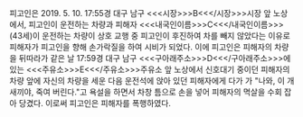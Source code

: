 피고인은 2019. 5. 10. 17:55경 대구 남구 <<<시장>>>B<<</시장>>>시장 앞 노상에서, 피고인이 운전하는 차량과 피해자 <<<내국인이름>>>C<<</내국인이름>>>(43세)이 운전하는 차량이 상호 교행 중 피고인이 후진하여 차를 빼지 않았다는 이유로 피해자가 피고인을 향해 손가락질을 하여 시비가 되었다.
이에 피고인은 피해자의 차량을 뒤따라가 같은 날 17:59경 대구 남구 <<<구아래주소>>>D<<</구아래주소>>>에 있는 <<<주유소>>>E<<</주유소>>>주유소 앞 노상에서 신호대기 중이던 피해자의 차량 앞에 자신의 차량을 세운 다음 운전석에 앉아 있던 피해자에게 다가 가 "나와, 이 개새끼야, 죽여 버린다."고 욕설을 하면서 차창 틈으로 손을 넣어 피해자의 멱살을 수회 잡아 당겼다.
이로써 피고인은 피해자를 폭행하였다.

